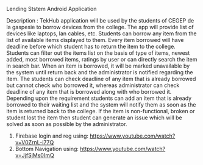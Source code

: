 Lending Ststem Android Application

Description : TekHub application will be used by the students of CEGEP de la gaspesie to borrow devices from the college. The app will provide list of devices like laptops, lan cables, etc. Students can borrow any item from the list of available items displayed to them. Every item borrowed will have deadline before which student has to return the item to the college. Students can filter out the items list on the basis of type of items, newest added, most borrowed items, ratings by user or can directly search the item in search bar. When an item is borrowed, it will be marked unavailable by the system until return back and the administrator is notified regarding the item. The students can check deadline of any item that is already borrowed but cannot check who borrowed it, whereas administrator can check deadline of any item that is borrowed along with who borrowed it. Depending upon the requirement students can add an item that is already borrowed to their waiting list and the system will notify them as soon as the item is returned back to the college. If the item is non-functional, broken or student lost the item then student can generate an issue which will be solved as soon as possible by the administrator.


1. Firebase login and reg using: https://www.youtube.com/watch?v=V0ZrnL-i77Q
2. Bottom Navigation using: https://www.youtube.com/watch?v=JjfSjMs0ImQ
